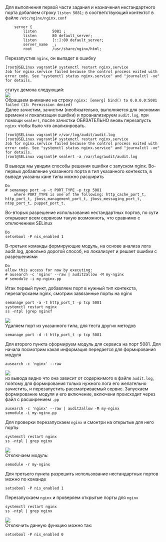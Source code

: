 Для выполнения первой части задания и назначения нестандартного порта добаляем строку `listen 5081;` в соответствующий контектст в файле `/etc/nginx/nginx.conf`   
```
    server {
        listen       5081 ;
        listen       80 default_server;
        listen       [::]:80 default_server;
        server_name  _;
        root         /usr/share/nginx/html;
```
Перезапустив `nginx`, он выпадет в ошибку  
```
[root@SELinux vagrant]# systemctl restart nginx.service
Job for nginx.service failed because the control process exited with error code. See "systemctl status nginx.service" and "journalctl -xe" for details.
```
статус демона следующий:  
![](https://github.com/dbudakov/11.SELinux/blob/master/images/1.1/status%20nginx%201.png)  
Обращаем внимание на строку `nginx: [emerg] bind() to 0.0.0.0:5081 failed (13: Permission denied)`  
Далее зачистим, зачистим (необязательно, выполняется для экономии времени и локализации ошибки) и проанализируем `audit.log`, при помощи `sealert`, после зачистки ОБЯЗАТЕЛЬНО вновь перезапусть `nginx` чтобы было что анализировать. 
```
[root@SELinux vagrant]# >/var/log/audit/audit.log
[root@SELinux vagrant]# systemctl restart nginx.service
Job for nginx.service failed because the control process exited with error code. See "systemctl status nginx.service" and "journalctl -xe" for details.
[root@SELinux vagrant]# sealert -a /var/log/audit/audit.log

```
В выводе мы увидим  способы решения ошибки с запуском nginx. Во-первых добавление указанного порта в тип указанного контекста, в выводе указаны каие типы можно расширить    
```
Do
# semanage port -a -t PORT_TYPE -p tcp 5081
    where PORT_TYPE is one of the following: http_cache_port_t, http_port_t, jboss_management_port_t, jboss_messaging_port_t, ntop_port_t, puppet_port_t.
```
Во-вторых разрешение использования нестандартных портов, по сути открывает всем сервисам такую возможноть, что сравнимо с отключением SELinux  
```
Do
setsebool -P nis_enabled 1
```
В-третьих команды формирующие модуль, на основе анализа лога audit.log, довольно дорогой способ, но локализует и решает ошибки с разрешениями
```
Do
allow this access for now by executing:
# ausearch -c 'nginx' --raw | audit2allow -M my-nginx
# semodule -i my-nginx.pp
```

Итак первый пункт, добавляем порт в нужный тип контекста, перезапускаем nginx, смотрим завязанные порты на nginx
```
semanage port -a -t http_port_t -p tcp 5081
systemctl restart nginx
ss -ntpl |grep nginxf
```
![](https://github.com/dbudakov/11.SELinux/blob/master/images/main/1_nginx.png)  
Удаляем порт из указанного типа, для теста других методов
```
semanage port -d -t http_port_t -p tcp 5081
```

Для второго пункта сформируем модуль для сервиса на порт 5081. Для начала посмотрим какая информация передается для формирования модуля  
```
ausearch -c 'nginx' --raw 
```
![](https://github.com/dbudakov/11.SELinux/blob/master/images/main/1_ausearch.png)   
из вывода видно что она зависит от содержимого в файле `audit.log`, поэтому для формирования только нужного лога его желательно зачистить, и перезапустить рассматриваемый сервис. Запускаем формирование модуля и его включение, включени происходит через файл с расширением `.pp`  
```
ausearch -c 'nginx' --raw | audit2allow -M my-nginx
semodule -i my-nginx.pp
```
Для проверки перезапускаем `nginx` и смонтри на открытые для него порты  
```
systemctl restart nginx
ss -ntpl | grep nginx
```
![](https://github.com/dbudakov/11.SELinux/blob/master/images/main/nginx_2.png)  
Отключаем модуль:  
```
semodule -r my-nginx
```
Для третьего пункта разрешить использование нестандартных портов можно по команде
```
setsebool -P nis_enabled 1
```
Перезапускаем `nginx` и проверяем открытые порты для `nginx`
```
systemctl restart nginx
ss -ntpl | grep nginx
```
![](https://github.com/dbudakov/11.SELinux/blob/master/images/main/nginx_3.png)  
Отключить данную функцию можно так:
```
setsebool -P nis_enabled 0
```
